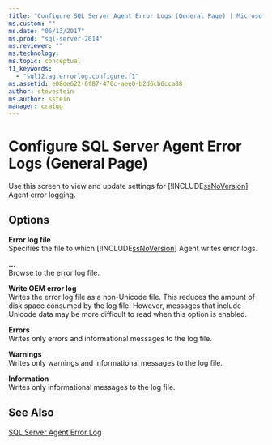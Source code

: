 ```yaml
---
title: "Configure SQL Server Agent Error Logs (General Page) | Microsoft Docs"
ms.custom: ""
ms.date: "06/13/2017"
ms.prod: "sql-server-2014"
ms.reviewer: ""
ms.technology:
ms.topic: conceptual
f1_keywords: 
  - "sql12.ag.errorlog.configure.f1"
ms.assetid: e08de622-6f87-470c-aee0-b2d6cb6cca88
author: stevestein
ms.author: sstein
manager: craigg
---
```

# Configure SQL Server Agent Error Logs (General Page)
  Use this screen to view and update settings for [!INCLUDE[ssNoVersion](../../includes/ssnoversion-md.md)] Agent error logging.  
  
## Options  
 **Error log file**  
 Specifies the file to which [!INCLUDE[ssNoVersion](../../includes/ssnoversion-md.md)] Agent writes error logs.  
  
 **...**  
 Browse to the error log file.  
  
 **Write OEM error log**  
 Writes the error log file as a non-Unicode file. This reduces the amount of disk space consumed by the log file. However, messages that include Unicode data may be more difficult to read when this option is enabled.  
  
 **Errors**  
 Writes only errors and informational messages to the log file.  
  
 **Warnings**  
 Writes only warnings and informational messages to the log file.  
  
 **Information**  
 Writes only informational messages to the log file.  
  
## See Also  
 [SQL Server Agent Error Log](sql-server-agent-error-log.md)  
  
  
